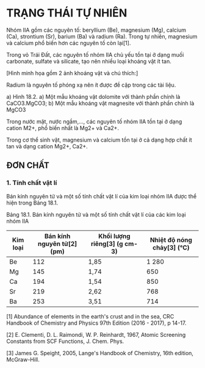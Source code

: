 # TRẠNG THÁI TỰ NHIÊN

Nhóm IIA gồm các nguyên tố: beryllium (Be), magnesium (Mg), calcium (Ca), strontium (Sr), barium (Ba) và radium (Ra). Trong tự nhiên, magnesium và calcium phổ biến hơn các nguyên tố còn lại[1].

Trong vỏ Trái Đất, các nguyên tố nhóm IIA chủ yếu tồn tại ở dạng muối carbonate, sulfate và silicate, tạo nên nhiều loại khoáng vật ít tan.

[Hình minh họa gồm 2 ảnh khoáng vật và chú thích:]

Radium là nguyên tố phóng xạ nên ít được đề cập trong các tài liệu.

a) Hình 18.2. a) Một mẫu khoáng vật dolomite với thành phần chính là CaCO3.MgCO3; b) Một mẫu khoáng vật magnesite với thành phần chính là MgCO3

Trong nước mặt, nước ngầm,..., các nguyên tố nhóm IIA tồn tại ở dạng cation M2+, phổ biến nhất là Mg2+ và Ca2+.

Trong cơ thể sinh vật, magnesium và calcium tồn tại ở cả dạng hợp chất ít tan và dạng cation Mg2+, Ca2+.

## ĐƠN CHẤT

### 1. Tính chất vật lí

Bán kính nguyên tử và một số tính chất vật lí của kim loại nhóm IIA được thể hiện trong Bảng 18.1.

Bảng 18.1. Bán kính nguyên tử và một số tính chất vật lí của các kim loại nhóm IIA

| Kim loại | Bán kính nguyên tử[2] (pm) | Khối lượng riêng[3] (g cm-3) | Nhiệt độ nóng chảy[3] (°C) |
|----------|----------------------------|------------------------------|---------------------------|
| Be       | 112                        | 1,85                         | 1 280                     |
| Mg       | 145                        | 1,74                         | 650                       |
| Ca       | 194                        | 1,54                         | 850                       |
| Sr       | 219                        | 2,62                         | 768                       |
| Ba       | 253                        | 3,51                         | 714                       |

[1] Abundance of elements in the earth's crust and in the sea, CRC Handbook of Chemistry and Physics 97th Edition (2016 - 2017), p 14-17.

[2] E. Clementi, D. L. Raimondi, W. P. Reinhardt, 1967, Atomic Screening Constants from SCF Functions, J. Chem. Phys.

[3] James G. Speight, 2005, Lange's Handbook of Chemistry, 16th edition, McGraw-Hill.